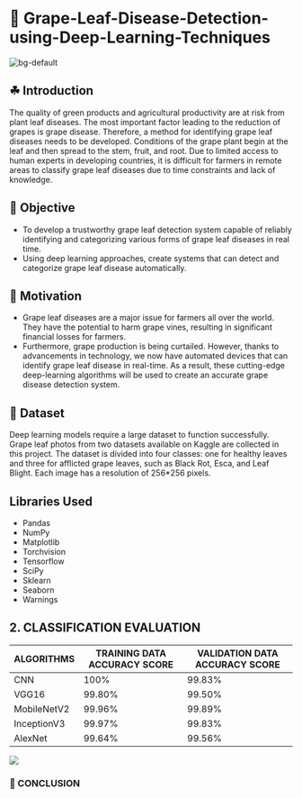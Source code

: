 # 🍇 Grape-Leaf-Disease-Detection-using-Deep-Learning-Techniques
![bg-default](https://github.com/prasad044/Grape-Leaf-Disease-Detection-using-Deep-Learning-Techniques/assets/65522909/53a1a024-a16f-4992-a1e8-158c5959392c)
## ☘ Introduction 
The quality of green products and agricultural productivity are at risk from plant leaf diseases. The most important factor leading to the reduction of grapes is grape disease. Therefore, a method for identifying grape leaf diseases needs to be developed. Conditions of the grape plant begin at the leaf and then spread to the stem, fruit, and root. Due to limited access to human experts in developing countries, it is difficult for farmers in remote areas to classify grape leaf diseases due to time constraints and lack of knowledge.

## 🍃 Objective
* To develop a trustworthy grape leaf detection system capable of reliably identifying and categorizing various forms of grape leaf diseases in real time.
* Using deep learning approaches, create systems that can detect and categorize grape leaf disease automatically.

## 🌱 Motivation
* Grape leaf diseases are a major issue for farmers all over the world. They have the potential to harm grape vines, resulting in significant financial losses for farmers.
* Furthermore, grape production is being curtailed. However, thanks to advancements in technology, we now have automated devices that can identify grape leaf disease in real-time. As a result, these cutting-edge deep-learning algorithms will be used to create an accurate grape disease detection system.

## 📂 Dataset
Deep learning models require a large dataset to function successfully. Grape leaf photos from two datasets available on Kaggle are collected in this project. The dataset is divided into four classes: one for healthy leaves and three for afflicted grape leaves, such as Black Rot, Esca, and Leaf Blight. Each image has a resolution of 256*256 pixels.

## Libraries Used
- Pandas
- NumPy
- Matplotlib
- Torchvision
- Tensorflow
- SciPy
- Sklearn
- Seaborn
- Warnings

## 2. CLASSIFICATION EVALUATION

|         ALGORITHMS        | TRAINING  DATA ACCURACY SCORE | VALIDATION DATA ACCURACY SCORE |
| --------------------------| ----------------------------- | --------------------------- |
| CNN                       |            100%               |           99.83%            |
| VGG16                     |            99.80%             |           99.50%            |
| MobileNetV2               |            99.96%             |           99.89%            |
| InceptionV3               |            99.97%             |           99.83%            |
| AlexNet                   |            99.64%             |           99.56%            |

<a href="https://www.youtube.com/watch?v=dQw4w9WgXcQ"><img src="https://user-images.githubusercontent.com/73097560/115834477-dbab4500-a447-11eb-908a-139a6edaec5c.gif"></a>

### :key: CONCLUSION




